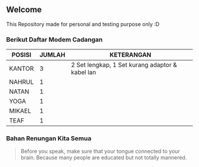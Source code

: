 ## Welcome

This Repository made for personal and testing purpose only :D


### Berikut Daftar Modem Cadangan

| POSISI | JUMLAH | KETERANGAN |
| -- | -- | -- |
| KANTOR | 3 | 2 Set lengkap, 1 Set kurang adaptor & kabel lan |
| NAHRUL | 1 | |
| NATAN | 1 | |
| YOGA | 1 | |
| MIKAEL | 1 | |
| TEAF | 1 |  |


### Bahan Renungan Kita Semua

> Before you speak, make sure that your tongue connected to your brain. Because many people are educated but not totally mannered.
